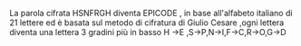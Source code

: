 La parola cifrata HSNFRGH diventa EPICODE , in base all'alfabeto italiano di 21 lettere ed è basata sul metodo di cifratura di Giulio Cesare ,ogni lettera diventa una lettera 3 gradini più in basso H ->E ,S->P,N->I,F->C,R->O,G->D
